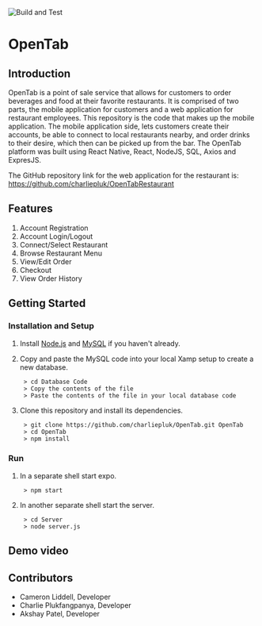 ![Build and Test](https://github.com/drphamwit/SE-SampleGithubRepo/workflows/Build%20and%20Test/badge.svg)

# OpenTab

## Introduction

OpenTab is a point of sale service that allows for customers to order beverages and food at their favorite restaurants. It is comprised of two parts, the mobile application for customers and a web application for restaurant employees. This repository is the code that makes up the mobile application. The mobile application side, lets customers create their accounts, be able to connect to local restaurants nearby, and order drinks to their desire, which then can be picked up from the bar. The OpenTab platform was built using React Native, React, NodeJS, SQL, Axios and ExpresJS. 

The GitHub repository link for the web application for the restaurant is: https://github.com/charliepluk/OpenTabRestaurant

## Features
1. Account Registration
2. Account Login/Logout
3. Connect/Select Restaurant
4. Browse Restaurant Menu
5. View/Edit Order
6. Checkout
7. View Order History

## Getting Started
### Installation and Setup
1. Install [Node.js](https://nodejs.org/) and [MySQL](https://www.mysql.com/downloads/) if you haven't already.
2. Copy and paste the MySQL code into your local Xamp setup to create a new database. 

		> cd Database Code
		> Copy the contents of the file
		> Paste the contents of the file in your local database code

2. Clone this repository and install its dependencies.
		
		> git clone https://github.com/charliepluk/OpenTab.git OpenTab
		> cd OpenTab
		> npm install
### Run
1. In a separate shell start expo.

		> npm start
		
2. In another separate shell start the server.

		> cd Server
		> node server.js
## Demo video


## Contributors

* Cameron Liddell, Developer
* Charlie Plukfangpanya, Developer
* Akshay Patel, Developer

